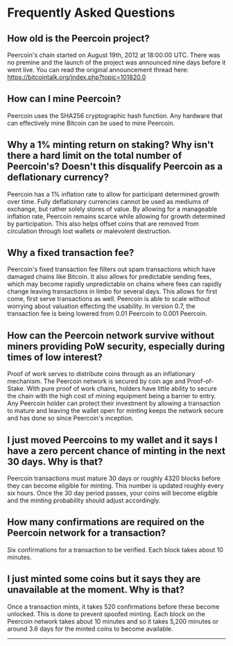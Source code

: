 # Frequently Asked Questions

## How old is the Peercoin project?

Peercoin's chain started on August 19th, 2012 at 18:00:00 UTC. There was no premine and the launch of the project was announced nine days before it went live.  You can read the original announcement thread here: https://bitcointalk.org/index.php?topic=101820.0

## How can I mine Peercoin?

Peercoin uses the SHA256 cryptographic hash function. Any hardware that can effectively mine Bitcoin can be used to mine Peercoin.

## Why a 1% minting return on staking?  Why isn't there a hard limit on the total number of Peercoin's? Doesn't this disqualify Peercoin as a deflationary currency?

Peercoin has a 1% inflation rate to allow for participant determined growth over time. Fully deflationary currencies cannot be used as mediums of exchange, but rather solely stores of value. By allowing for a manageable inflation rate, Peercoin remains scarce while allowing for growth determined by participation. This also helps offset coins that are removed from circulation through lost wallets or malevolent destruction.

## Why a fixed transaction fee?

Peercoin's fixed transaction fee filters out spam transactions which have damaged chains like Bitcoin. It also allows for predictable sending fees, which may become rapidly unpredictable on chains where fees can rapidly change leaving transactions in limbo for several days. This allows for first come, first serve transactions as well. Peercoin is able to scale without worrying about valuation effecting the usability.  In version 0.7, the transaction fee is being lowered from 0.01 Peercoin to 0.001 Peercoin.

## How can the Peercoin network survive without miners providing PoW security, especially during times of low interest?

Proof of work serves to distribute coins through as an inflationary mechanism. The Peercoin network is secured by coin age and Proof-of-Stake.  With pure proof of work chains, holders have little ability to secure the chain with the high cost of mining equipment being a barrier to entry. Any Peercoin holder can protect their investment by allowing a transaction to mature and leaving the wallet open for minting keeps the network secure and has done so since Peercoin's inception.

## I just moved Peercoins to my wallet and it says I have a zero percent chance of minting in the next 30 days.  Why is that?

Peercoin transactions must mature 30 days or roughly 4320 blocks before they can become eligible for minting. This number is updated roughly every six hours. Once the 30 day period passes, your coins will become eligible and the minting probability should adjust accordingly.

## How many confirmations are required on the Peercoin network for a transaction?

Six confirmations for a transaction to be verified. Each block takes about 10 minutes.

## I just minted some coins but it says they are unavailable at the moment.  Why is that?

Once a transaction mints, it takes 520 confirmations before these become unlocked. This is done to prevent spoofed minting. Each block on the Peercoin network takes about 10 minutes and so it takes 5,200 minutes or around 3.6 days for the minted coins to become available.

____________
